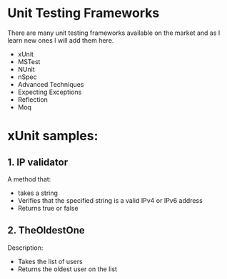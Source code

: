 # Unit Testing Frameworks
There are many unit testing frameworks available on the market and as I learn new ones I will add them here.

* xUnit
* MSTest
* NUnit
* nSpec
* Advanced Techniques
* Expecting Exceptions
* Reflection
* Moq

# xUnit samples:
## 1. IP validator
A method that:
- takes a string
- Verifies that the specified string is a valid IPv4 or IPv6 address
- Returns true or false

## 2. TheOldestOne
Description:
- Takes the list of users
- Returns the oldest user on the list
